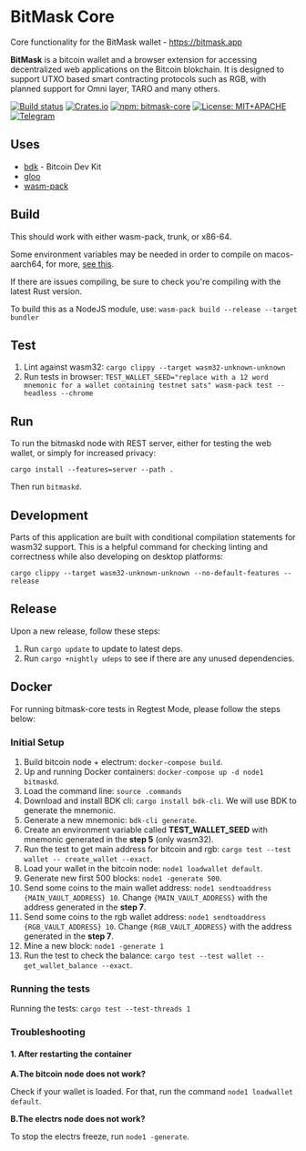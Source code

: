 # BitMask Core
Core functionality for the BitMask wallet - <https://bitmask.app>

**BitMask** is a bitcoin wallet and a browser extension for accessing decentralized web applications on the Bitcoin blokchain. It is designed to support UTXO based smart contracting protocols such as RGB, with planned support for Omni layer, TARO and many others.

[![Build status](https://img.shields.io/github/actions/workflow/status/diba-io/bitmask-core/rust.yaml?branch=development&style=flat-square)](https://github.com/diba-io/bitmask-core/actions/workflows/rust.yaml)
[![Crates.io](https://img.shields.io/crates/v/bitmask-core?style=flat-square)](https://docs.rs/bitmask-core/latest/bitmask-core/)
[![npm: bitmask-core](https://img.shields.io/npm/v/bitmask-core?style=flat-square)](https://www.npmjs.com/package/bitmask-core)
[![License: MIT+APACHE](https://img.shields.io/crates/l/bitmask-core?style=flat-square)](https://mit-license.org)
[![Telegram](https://img.shields.io/badge/telegram-invite-blue?style=flat-square)](https://t.me/+eQk5aQ5--iUxYzVk)

## Uses

- [bdk](https://github.com/bitcoindevkit/bdk) - Bitcoin Dev Kit
- [gloo](https://github.com/rustwasm/gloo)
- [wasm-pack](https://github.com/rustwasm/wasm-pack)

## Build

This should work with either wasm-pack, trunk, or x86-64.

Some environment variables may be needed in order to compile on macos-aarch64, for more, [see this](https://github.com/sapio-lang/sapio/issues/146#issuecomment-960659800).

If there are issues compiling, be sure to check you're compiling with the latest Rust version.

To build this as a NodeJS module, use: `wasm-pack build --release --target bundler`

## Test

1. Lint against wasm32: `cargo clippy --target wasm32-unknown-unknown`
2. Run tests in browser: `TEST_WALLET_SEED="replace with a 12 word mnemonic for a wallet containing testnet sats" wasm-pack test --headless --chrome`

## Run

To run the bitmaskd node with REST server, either for testing the web wallet, or simply for increased privacy:

`cargo install --features=server --path .`

Then run `bitmaskd`.

## Development

Parts of this application are built with conditional compilation statements for wasm32 support. This is a helpful command for checking linting and correctness while also developing on desktop platforms:

`cargo clippy --target wasm32-unknown-unknown --no-default-features --release`

## Release

Upon a new release, follow these steps:

1. Run `cargo update` to update to latest deps.
1. Run `cargo +nightly udeps` to see if there are any unused dependencies.

## Docker
For running bitmask-core tests in Regtest Mode, please follow the steps below:

### Initial Setup
1. Build bitcoin node + electrum: `docker-compose build`.
2. Up and running Docker containers: `docker-compose up -d node1 bitmaskd`.
3. Load the command line: `source .commands`
4. Download and install BDK cli: `cargo install bdk-cli`. We will use BDK to generate the mnemonic.
5. Generate a new mnemonic: `bdk-cli generate`.
6. Create an environment variable called **TEST_WALLET_SEED** with mnemonic generated in the **step 5** (only wasm32).
7. Run the test to get main address for bitcoin and rgb: `cargo test --test wallet -- create_wallet --exact`.
8. Load your wallet in the bitcoin node: `node1 loadwallet default`.
9. Generate new first 500 blocks: `node1 -generate 500`.
10. Send some coins to the main wallet address: `node1 sendtoaddress {MAIN_VAULT_ADDRESS} 10`. Change `{MAIN_VAULT_ADDRESS}` with the address generated in the **step 7**.
11. Send some coins to the rgb wallet address: `node1 sendtoaddress {RGB_VAULT_ADDRESS} 10`. Change `{RGB_VAULT_ADDRESS}` with the address generated in the **step 7**.
12. Mine a new block: `node1 -generate 1`
13. Run the test to check the balance: `cargo test --test wallet -- get_wallet_balance --exact`.

### Running the tests
Running the tests: `cargo test --test-threads 1`

### Troubleshooting

#### **1. After restarting the container**

**A.The bitcoin node does not work?**

Check if your wallet is loaded. For that, run the command `node1 loadwallet default`.

**B.The electrs node does not work?**

To stop the electrs freeze, run `node1 -generate`.
